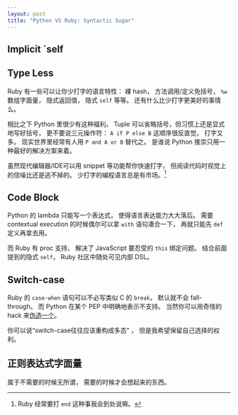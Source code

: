 ```yaml
---
layout: post
title: "Python VS Ruby: Syntactic Sugar"
---
```


## Implicit `self

## Type Less

Ruby 有一些可以让你少打字的语言特性：
裸 hash，
方法调用/定义免括号，
`%w` 数组字面量，
隐式返回值，
隐式 `self` 等等。
还有什么比少打字更美好的事情么。

相比之下 Python 里很少有这种福利。
Tuple 可以省略括号，但习惯上还是显式地写好括号，
更不要说三元操作符：
`A if P else B` 这顺序很反直觉，
打字又多。
现实世界里经常有人用 `P and A or B` 替代之。
是谁说 Python 推崇只用一种最好的解决方案来着。

虽然现代编辑器/IDE可以用 snippet 等功能帮你快速打字，
但阅读代码时视觉上的信噪比还是逃不掉的。
少打字的编程语言总是有市场。[^end]

## Code Block

Python 的 lambda 只能写一个表达式，
使得语言表达能力大大落后。
需要 contextual execution
的时候偶尔可以拿 `with` 语句凑合一下，
再就只能先 `def` 定义再拿去用。

而 Ruby 有 proc 支持，
解决了 JavaScript 要忍受的 `this` 绑定问题。
结合前面提到的隐式 `self`，
Ruby 社区中随处可见内部 DSL。

## Switch-case

Ruby 的 `case-when` 语句可以不必写类似 C 的 `break`，
默认就不会 fall-through。
而 Python 在某个 PEP 中明确地表示不支持。
当然你可以用奇怪的 hack 来[伪造一个][python switch case]。

你可以说“switch-case往往应该重构成多态”
，
但是我希望保留自己选择的权利。

## 正则表达式字面量

属于不需要的时候无所谓，
需要的时候才会想起来的东西。

[^end]: Ruby 经常要打 `end` 这种事我会到处说嘛。

[python switch case]: http://code.activestate.com/recipes/410692/
